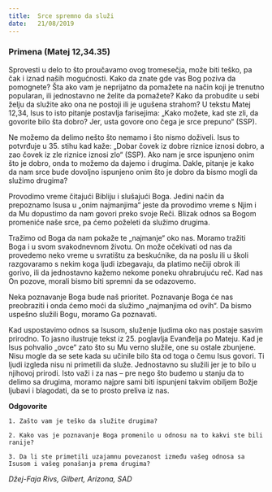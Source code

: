 ```yaml
---
title:  Srce spremno da služi
date:   21/08/2019
---
```


### Primena (Matej 12,34.35)

Sprovesti u delo to što proučavamo ovog tromesečja, može biti teško, pa čak i iznad naših mogućnosti. Kako da znate gde vas Bog poziva da pomognete? Šta ako vam je neprijatno da pomažete na način koji je trenutno popularan, ili jednostavno ne želite da pomažete? Kako da probudite u sebi želju da služite ako ona ne postoji ili je ugušena strahom? U tekstu Matej 12,34, Isus to isto pitanje postavlja farisejima: „Kako možete, kad ste zli, da govorite bilo šta dobro? Jer, usta govore ono čega je srce prepuno“ (SSP).

Ne možemo da delimo nešto što nemamo i što nismo doživeli. Isus to potvrđuje u 35. stihu kad kaže: „Dobar čovek iz dobre riznice iznosi dobro, a zao čovek iz zle riznice iznosi zlo“ (SSP). Ako nam je srce ispunjeno onim što je dobro, onda to možemo da dajemo i drugima. Dakle, pitanje je kako da nam srce bude dovoljno ispunjeno onim što je dobro da bismo mogli da služimo drugima?

Provodimo vreme čitajući Bibliju i slušajući Boga. Jedini način da prepoznamo Isusa u „onim najmanjima“ jeste da provodimo vreme s Njim i da Mu dopustimo da nam govori preko svoje Reči. Blizak odnos sa Bogom promeniće naše srce, pa ćemo poželeti da služimo drugima.

Tražimo od Boga da nam pokaže te „najmanje“ oko nas. Moramo tražiti Boga i u svom svakodnevnom životu. On može očekivati od nas da provedemo neko vreme u svratištu za beskućnike, da na poslu ili u školi  razgovaramo s nekim koga ljudi izbegavaju, da platimo nečiji obrok ili gorivo, ili da jednostavno kažemo nekome poneku ohrabrujuću reč. Kad nas On pozove, morali bismo biti spremni da se odazovemo.

Neka poznavanje Boga bude naš prioritet. Poznavanje Boga će nas preobraziti i onda ćemo moći da služimo „najmanjima od ovih“. Da bismo uspešno služili Bogu, moramo Ga poznavati.

Kad uspostavimo odnos sa Isusom, služenje ljudima oko nas postaje sasvim prirodno. To jasno ilustruje tekst iz 25. poglavlja Evanđelja po Mateju. Kad je Isus pohvalio „ovce“ zato što su Mu verno služile, one su ostale zbunjene. Nisu mogle da se sete kada su učinile bilo šta od toga o čemu Isus govori. Ti ljudi izgleda nisu ni primetili da služe. Jednostavno su služili jer je to bilo u njihovoj prirodi. Isto važi i za nas – pre nego što budemo u stanju da to delimo sa drugima, moramo najpre sami biti ispunjeni takvim obiljem Božje ljubavi i blagodati, da se to prosto preliva iz nas.

**Odgovorite**

`1.	Zašto vam je teško da služite drugima?`

`2.	Kako vas je poznavanje Boga promenilo u odnosu na to kakvi ste bili ranije?`

`3.	Da li ste primetili uzajamnu povezanost između vašeg odnosa sa Isusom i vašeg ponašanja prema drugima?`

*Džej-Faja Rivs, Gilbert, Arizona, SAD*
